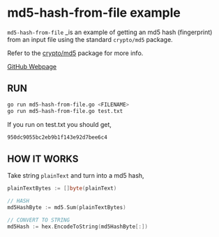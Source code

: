 # md5-hash-from-file example

`md5-hash-from-file` _is an example of
getting an md5 hash (fingerprint) from an input file using the standard
`crypto/md5` package.

Refer to the
[crypto/md5](https://golang.org/pkg/crypto/md5/)
package for more info.

[GitHub Webpage](https://jeffdecola.github.io/my-go-examples/)

## RUN

```bash
go run md5-hash-from-file.go <FILENAME>
go run md5-hash-from-file.go test.txt
```

If you run on test.txt you should get,

```txt
950dc9055bc2eb9b1f143e92d7bee6c4
```

## HOW IT WORKS

Take string `plainText` and turn into a md5 hash,

```go
plainTextBytes := []byte(plainText)

// HASH
md5HashByte := md5.Sum(plainTextBytes)

// CONVERT TO STRING
md5Hash := hex.EncodeToString(md5HashByte[:])
```

